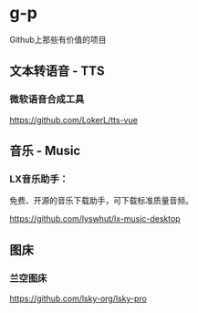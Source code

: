 # g-p

Github上那些有价值的项目

## 文本转语音 - TTS

### 微软语音合成工具

https://github.com/LokerL/tts-vue

## 音乐 - Music

### LX音乐助手：

免费、开源的音乐下载助手，可下载标准质量音频。

https://github.com/lyswhut/lx-music-desktop

## 图床

### 兰空图床

https://github.com/lsky-org/lsky-pro
